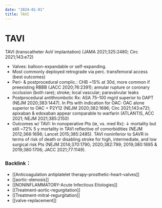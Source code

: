 ```yaml
---
date: "2024-01-01"
title: TAVI
---
```


# TAVI

TAVI (transcatheter AoV implantation) (JAMA 2021;325:2480; Circ 2021;143:e72)
* Valves: balloon-expandable or self-expanding.
* Most commonly deployed retrograde via perc. transfemoral access (best outcomes)
* Peri- & postprocedural complic.: CHB ~15% at 30d, more common if preexisting RBBB (JACC 2020;76:2391); annular rupture or coronary occlusion (both rare); stroke; local vascular; paravalvular leaks
* Postprocedural antithrombotic Rx: ASA 75–100 mg/d superior to DAPT (NEJM 2020;383:1447). In Pts with indication for OAC: OAC alone superior to OAC + P2Y12 (NEJM 2020;382:1696; Circ 2021;143:e72); apixaban & edoxaban appear comparable to warfarin (ATLANTIS, ACC 2021; NEJM 2021;385:2150)
* Outcomes w/ TAVI: In nonoperative Pts (ie, vs. med Rx): ↓ mortality but still ~72% 5 y mortality in TAVI reflective of comorbidities (NEJM 2012;366:1696; Lancet 2015;385:2485).
TAVI noninferior to SAVR in terms of risk of death or disabling stroke for high,
intermediate, and low surgical risk Pts (NEJM 2014;370:1790; 2020;382:799; 2019;380:1695 &
2019;380:1706; JACC 2021;77:1149).

### Backlink：

- [[Anticoagulation  antiplatelet therapy-prosthetic-heart-valves]]
- [[aortic-stenosis]]
- [[NONINFLAMMATORY-Acute Infectious Etiologies]]
- [[Treatment-aortic-regurgitation]]
- [[Treatment-mitral-regurgitation]]
- [[valve-replacement]]
